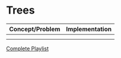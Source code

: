 
# Trees
  
|Concept/Problem|Implementation|
|--|--|
|||
|||

[Complete Playlist](https://www.youtube.com/playlist?list=PLamIler5xrPpNd1PHhhny4G50Yex8jQ29)
